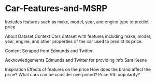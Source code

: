 # Car-Features-and-MSRP
Includes features such as make, model, year, and engine type to predict price

About Dataset
Context
Cars dataset with features including make, model, year, engine, and other properties of the car used to predict its price.

Content
Scraped from Edmunds and Twitter.

Acknowledgements
Edmunds and Twitter for providing info
Sam Keene

Inspiration
Effects of features on the price
How does the brand affect the price?
What cars can be consider overpriced?
Price VS. popularity?
